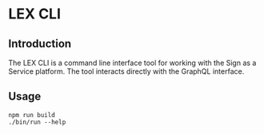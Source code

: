 # LEX CLI

## Introduction

The LEX CLI is a command line interface tool for working with the Sign as a
Service platform. The tool interacts directly with the GraphQL interface.

## Usage

```
npm run build
./bin/run --help
```
